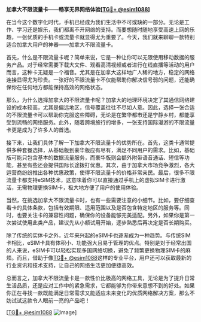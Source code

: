 **加拿大不限流量卡——畅享无界网络体验[[TG💪+ @esim1088](https://t.me/s/esim1088)]**

在当今这个数字化时代，手机已经成为我们生活中不可或缺的一部分。无论是工作、学习还是娱乐，我们都离不开网络的支持。而要想随时随地享受高速上网的乐趣，一张优质的手机卡或流量卡就显得尤为重要了。今天，我们就来聊聊一款特别适合加拿大用户的神器——加拿大不限流量卡。

首先，什么是不限流量卡呢？简单来说，它是一种让你可以无限使用移动数据的服务产品。对于经常需要下载大文件、观看高清视频或者进行在线直播等活动的用户而言，这种卡无疑是一个福音。尤其是在加拿大这样地广人稀的地方，稳定的网络连接显得尤为珍贵。一张好的不限流量卡不仅能帮助你解决信号弱的问题，还能确保你在任何地方都能保持高效的网络状态。

那么，为什么选择加拿大的不限流量卡呢？加拿大的地理环境决定了其通信网络建设的成本较高，尤其是偏远地区，信号覆盖往往不尽如人意。因此，选择一张合适的不限流量卡可以帮助你克服这些障碍，无论是在繁华都市还是宁静乡村，都能享受到流畅的网络服务。此外，随着跨境旅行的增多，一张支持国际漫游的不限流量卡更是成为了许多人的首选。

接下来，让我们具体了解一下加拿大不限流量卡的优势所在。首先，这类卡通常提供多种套餐选择，从基础版到豪华版应有尽有，满足不同用户的需求。比如，基础版可能只包含基本的数据流量服务，而豪华版则会额外附带语音通话、短信等功能，甚至有些还会提供国际长途拨打优惠。其次，由于加拿大市场竞争激烈，各大运营商纷纷推出各种优惠政策，使得不限流量卡的价格非常亲民。最后，很多不限流量卡都支持eSIM技术，这意味着你可以直接通过手机上的虚拟SIM卡进行激活，无需物理更换SIM卡，极大地方便了用户的使用体验。

当然，在挑选加拿大不限流量卡时，也有一些需要注意的小细节。比如，要仔细查看卡的具体条款，包括有效期限、适用范围以及是否包含特定地区的服务等。同时，也要关注卡的兼容性问题，确保你的设备能够完美适配。另外，如果你是第一次尝试使用此类产品，建议先从小额试用开始，逐步熟悉后再决定是否长期购买。

除了传统的实体卡之外，近年来兴起的eSIM卡也逐渐成为一种趋势。与传统SIM卡相比，eSIM卡具有体积小、功能强大且易于管理的优点。特别是对于经常出国的人来说，eSIM卡可以轻松实现多国网络切换，避免了频繁更换物理SIM卡的麻烦。而且，借助于像[TG💪+ @esim1088](https://t.me/s/esim1088)这样的专业平台，用户还可以获取最新的行业资讯和技术支持，让自己的网络生活更加便捷高效。

总而言之，加拿大不限流量卡是一款性价比极高的网络工具，无论是为了提升日常生活品质，还是应对工作中的紧急需求，它都能够为你带来意想不到的好处。如果你正在寻找一款既能满足日常需求又能适应未来变化的优质网络解决方案，那么不妨试试这款令人眼前一亮的产品吧！

[[TG💪+ @esim1088](https://t.me/s/esim1088) ![Image](https://i.postimg.cc/4NQfJmqS/Snipaste-2025-05-13-00-14-12.png)]